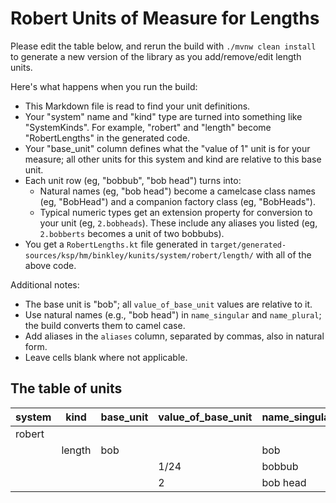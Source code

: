 # Robert Units of Measure for Lengths

Please edit the table below, and rerun the build with `./mvnw clean install` to
generate a new version of the library as you add/remove/edit length units.

Here's what happens when you run the build:
- This Markdown file is read to find your unit definitions.
- Your "system" name and "kind" type are turned into something like
   "SystemKinds". For example, "robert" and "length" become "RobertLengths" in
   the generated code.
- Your "base_unit" column defines what the "value of 1" unit is for your
   measure; all other units for this system and kind are relative to this base
   unit.
- Each unit row (eg, "bobbub", "bob head") turns into:
    - Natural names (eg, "bob head") become a camelcase class names (eg,
      "BobHead") and a companion factory class (eg, "BobHeads").
    - Typical numeric types get an extension property for conversion to your
      unit (eg, `2.bobheads`).
      These include any aliases you listed (eg, `2.bobberts` becomes a unit of
      two bobbubs).
- You get a `RobertLengths.kt` file generated in
   `target/generated-sources/ksp/hm/binkley/kunits/system/robert/length/` with
   all of the above code.

Additional notes:
- The base unit is "bob"; all `value_of_base_unit` values are relative to it.
- Use natural names (e.g., "bob head") in `name_singular` and `name_plural`; the
   build converts them to camel case.
- Add aliases in the `aliases` column, separated by commas, also in natural
   form.
- Leave cells blank where not applicable.


## The table of units

| system | kind   | base_unit | value_of_base_unit | name_singular | name_plural | printed_singular | printed_plural | aliases  |
|--------|--------|-----------|--------------------|---------------|-------------|------------------|----------------|----------|
| robert |        |           |                    |               |             |                  |                |          |
|        | length | bob       |                    | bob           | bobs        | 1 bob            | 1 bobs         |          |
|        |        |           | 1/24               | bobbub        | bobbubs     | 1 bobbub         | 2 bobbubs      | bobberts |
|        |        |           | 2                  | bob head      | bob heads   | 1 bobhead        | 2 bobheads     |          |
 
